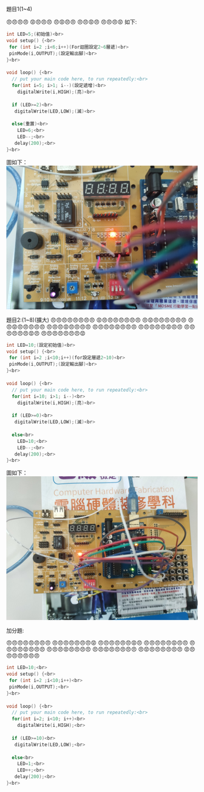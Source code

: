 題目1(1~4)

😠😠😠😠
😡😠😠😠
😠😡😠😠
😠😠😡😠
😠😠😠😡
如下:
```C++
int LED=5;(初始值)<br>
void setup() {<br>
 for (int i=2 ;i<6;i++)(For迴圈設定2~6層遞)<br>
 pinMode(i,OUTPUT);(設定輸出腳)<br>
}<br>

void loop() {<br>
  // put your main code here, to run repeatedly:<br>
  for(int i=5; i>1; i--)(設定遞增)<br>
    digitalWrite(i,HIGH);(亮)<br>
    
  if (LED>=2)<br>
   digitalWrite(LED,LOW);(滅)<br>
     
  else(重置)<br>
    LED=6;<br>
    LED--;<br>
   delay(200);<br>
}<br>
```
圖如下：![image](https://github.com/EN-PEN/LED-1-TO-4/blob/master/IMG20200915111514.jpg)


題目2:(1~8)(擴大)
😠😠😠😠😠😠😠😠
😡😠😠😠😠😠😠😠
😠😡😠😠😠😠😠😠
😠😠😡😠😠😠😠😠
😠😠😠😡😠😠😠😠
😠😠😠😠😡😠😠😠
😠😠😠😠😠😡😠😠
😠😠😠😠😠😠😡😠
😠😠😠😠😠😠😠😡
```C++
int LED=10;(設定初始值)<br>
void setup() {<br>
 for (int i=2 ;i<10;i++)(for設定層遞2~10)<br>
 pinMode(i,OUTPUT);(設定輸出腳)<br>
}<br>

void loop() {<br>
  // put your main code here, to run repeatedly:<br>
  for(int i=10; i>1; i--)<br>
    digitalWrite(i,HIGH);(亮)<br>
    
  if (LED>=0)<br>
   digitalWrite(LED,LOW);(滅)<br>
     
  else<br>
    LED=10;<br>
    LED--;<br>
   delay(200);<br>
}<br>
```
圖如下：![image](https://github.com/EN-PEN/LED-1-TO-4/blob/master/IMG20200915111230.jpg)

加分題: 

😠😠😠😠😠😠😠😠
😠😠😠😠😠😠😠😡
😠😠😠😠😠😠😡😠
😠😠😠😠😠😡😠😠
😠😠😠😠😡😠😠😠
😠😠😠😡😠😠😠😠
😠😠😡😠😠😠😠😠
😠😡😠😠😠😠😠😠
😡😠😠😠😠😠😠😠
```C++
int LED=10;<br>
void setup() {<br>
 for (int i=2 ;i<10;i++)<br>
 pinMode(i,OUTPUT);<br>
}<br>

void loop() {<br>
  // put your main code here, to run repeatedly:<br>
  for(int i=2; i<10; i++)<br>
    digitalWrite(i,HIGH);<br>
    
  if (LED>=10)<br>
   digitalWrite(LED,LOW);<br>
     
  else<br>
    LED=1;<br>
    LED++;<br>
   delay(200);<br>
}<br>
```
